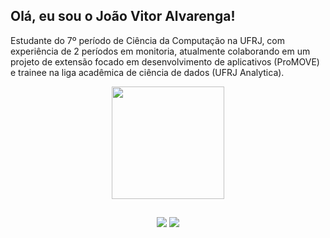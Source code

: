 ## Olá, eu sou o João Vitor Alvarenga!

Estudante do 7º período de Ciência da Computação na UFRJ, com experiência de 2 períodos em monitoria, atualmente colaborando em um projeto de extensão focado em desenvolvimento de aplicativos (ProMOVE) e trainee na liga acadêmica de ciência de dados (UFRJ Analytica).

<div align="center">
  <a href="https://github.com/alvarengajv">
  <img height="180em" src="https://github-readme-stats.vercel.app/api/top-langs/?username=alvarengajv&layout=compact&langs_count=7&theme=dark"/>
</div>
  
 ##
  
  <div align="center"> 
  <a href = "mailto:joaovla@dcc.ufrj.br"><img src="https://img.shields.io/badge/-Gmail-%23333?style=for-the-badge&logo=gmail&logoColor=white" target="_blank"></a>
  <a href="https://www.linkedin.com/in/jo%C3%A3o-vitor-lopes-alvarenga-bb78591a4/" target="_blank"><img src="https://img.shields.io/badge/-LinkedIn-%230077B5?style=for-the-badge&logo=linkedin&logoColor=white" target="_blank"></a> 
